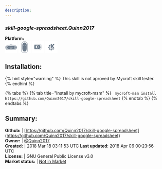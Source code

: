 ```yaml
---
description: 
---
```


### _skill-google-spreadsheet.Quinn2017_  
  
**Platform:**  
 ![Mark I](../.gitbook/assets/mark-1-icon.png)  ![Mark II](../.gitbook/assets/mark-2-icon.png)  ![Picroft](../.gitbook/assets/picroft-icon.png)  ![plasmoid](../.gitbook/assets/kde.png)   
## Installation:  
{% hint style="warning" %}
This skill is not aproved by Mycroft skill tester.
{% endhint %}
    
{% tabs %}
{% tab title="Install by mycroft-msm" %}
``` mycroft-msm install https://github.com/Quinn2017/skill-google-spreadsheet```
{% endtab %}
  {% endtabs %}
    
## Summary:  
**Github:** | [https://github.com/Quinn2017/skill-google-spreadsheet](https://github.com/Quinn2017/skill-google-spreadsheet)  
**Owner:** | [@Quinn2017](https://github.com/Quinn2017)  
**Created:** | 2018 Mar 18 03:11:53 UTC  **Last updated:** 2018 Apr 06 00:23:56 UTC  
**License:** | GNU General Public License v3.0  
**Market status:** | [Not in Market](https://market.mycroft.ai/skill/)  
